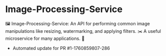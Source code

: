 # Image-Processing-Service
🖼️ Image-Processing-Service: An API for performing common image manipulations like resizing, watermarking, and applying filters. ✂️ A useful microservice for many applications. 🎨


- Automated update for PR #1-1760859807-286